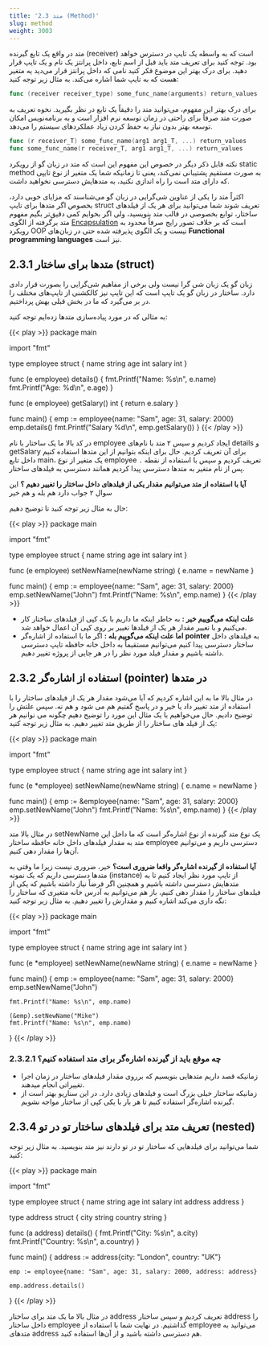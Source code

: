 ```yaml
---
title: '2.3 متد (Method)'
slug: method
weight: 3003
---
```


متد در واقع یک تابع گیرنده (receiver) است که به واسطه یک تایپ در دسترس خواهد بود. توجه کنید برای تعریف متد باید قبل از اسم تابع، داخل پرانتز یک نام و یک تایپ قرار دهید. برای درک بهتر این موضوع فکر کنید نامی که داخل پرانتز قرار می‌دید یه متغیر هست که به تایپ شما اشاره می‌کند. به مثال زیر توجه کنید:


```go
func (receiver receiver_type) some_func_name(arguments) return_values
```

برای درک بهتر این مفهوم، می‌توانید متد را دقیقاً یک تابع در نظر بگیرید. نحوه تعریف به صورت متد صرفاً برای راحتی در زمان توسعه نرم افزار است و به برنامه‌نویس امکان توسعه بهتر بدون نیاز به حفظ کردن زیاد عملکرد‌های سیستم را می‌دهد.

```go
func (r receiver_T) some_func_name(arg1 arg1_T, ...) return_values
func some_func_name(r receiver_T, arg1 arg1_T, ...) return_values
```
نکته قابل ذکر دیگر در خصوص این مفهوم این است که متد در زبان گو از رویکرد static method به صورت مستقیم پشتیبانی نمی‌‌کند، یعنی تا زمانیکه شما یک متغیر از نوع تایپی که دارای متد است را راه اندازی نکنید، به متدهایش دسترسی نخواهید داشت.

اکثراً متد را یکی از عناوین شی‌گرایی در زبان گو می‌شناسند که مزایای خوبی دارد، بخصوص اگر متدها برای تایپ struct تعریف شوند شما می‌توانید برای هر یک از فیلدهای ساختار، توابع بخصوصی در قالب متد بنویسید، ولی اگر بخوایم کمی دقیق‌تر بگیم مفهوم متد برگرفته از الگوی [Encapsulation](https://en.wikipedia.org/wiki/Encapsulation_(computer_programming)) است که بر خلاف تصور رایج صرفاً محدود به رویکرد OOP نیست و یک الگوی پذیرفته شده حتی در زبان‌های **Functional programming languages** نیز است.

## 2.3.1 متدها برای ساختار (struct)

زبان گو یک زبان شی گرا نیست ولی برخی از مفاهیم شی‌گرایی را بصورت قرار دادی دارد. ساختار در زبان گو یک تایپ است که این تایپ نیز کالکشنی از تایپ‌های مختلف را در بر می‌گیرد که ما در بخش قبلی بهش پرداختیم.

به مثالی که در مورد پیاده‌سازی متد‌ها زده‌ایم توجه کنید:


{{< play >}}
package main

import "fmt"

type employee struct {
    name   string
    age    int
    salary int
}

func (e employee) details() {
    fmt.Printf("Name: %s\n", e.name)
    fmt.Printf("Age: %d\n", e.age)
}

func (e employee) getSalary() int {
    return e.salary
}

func main() {
    emp := employee{name: "Sam", age: 31, salary: 2000}
    emp.details()
    fmt.Printf("Salary %d\n", emp.getSalary())
}
{{< /play >}}

در کد بالا ما یک ساختار با نام employee ایجاد کردیم و سپس ۲ متد با نام‌های details و getSalary برای آن تعریف کردیم. حال برای اینکه بتوانیم از این متدها استفاده کنیم داخل تابع main، یک متغیر از نوع employee تعریف کردیم و سپس با استفاده از نقطه `.` پس از نام متغیر به متدها دسترسی پیدا کردیم همانند دسترسی به فیلدهای ساختار.

**آیا با استفاده از متد می‌توانیم مقدار یکی از فیلدهای داخل ساختار را تغییر دهیم ؟** این سوال ۲ جواب دارد هم بله و هم خیر

حال به مثال زیر توجه کنید تا توضیح دهیم:

{{< play >}}
package main

import "fmt"

type employee struct {
    name   string
    age    int
    salary int
}

func (e employee) setNewName(newName string) {
    e.name = newName
}

func main() {
    emp := employee{name: "Sam", age: 31, salary: 2000}
    emp.setNewName("John")
    fmt.Printf("Name: %s\n", emp.name)
}
{{< /play >}}

- **علت اینکه می‌گوییم خیر :** به خاطر اینکه ما داریم با یک کپی از فیلدهای ساختار کار می‌کنیم و با تغییر مقدار هر یک از فیلدها تغییر بر روی کپی آن اعمال خواهد شد.
- **اما علت اینکه می‌گوییم بله :** اگر ما با استفاده از اشاره‌گر **pointer** به فیلدهای داخل ساختار دسترسی پیدا کنیم می‌توانیم مستقیماً به داخل خانه حافظه تایپ دسترسی داشته باشیم و مقدار فیلد مورد نظر را در هر جایی از پروژه تغییر دهیم.


## 2.3.2 استفاده از اشاره‌گر (pointer) در متدها

در مثال بالا ما به این اشاره کردیم که آیا می‌شود مقدار هر یک از فیلدهای ساختار را با استفاده از متد تغییر داد یا خیر و در پاسخ گفتیم هم می شود و هم نه. سپس علتش را توضیح دادیم. حال می‌خواهیم با یک مثال این مورد را توضیح دهیم چگونه می نوانیم هر یک از فیلد های ساختار را از طریق متد تغییر دهیم. به مثال زیر توجه کنید:

{{< play >}}
package main

import "fmt"

type employee struct {
    name   string
    age    int
    salary int
}

func (e *employee) setNewName(newName string) {
    e.name = newName
}

func main() {
    emp := &employee{name: "Sam", age: 31, salary: 2000}
    emp.setNewName("John")
    fmt.Printf("Name: %s\n", emp.name)
}
{{< /play >}}

در مثال بالا متد setNewName یک نوع متد گیرنده از نوع اشاره‌گر است که ما داخل این متد به مقدار فیلدهای داخل خانه حافظه ساختار employee دسترسی داریم و می‌توانیم آن‌ها را مقدار دهی کنیم.


**آیا استفاده از گیرنده اشاره‌گر واقعا ضروری است؟** خیر، ضروری نیست زیرا ما وقتی به متدها دسترسی داریم که یک نمونه (instance) از تایپ مورد نظر ایجاد کنیم تا به متدهایش دسترسی داشته باشیم و همچنین اگر فرضاً نیاز داشته باشیم که یکی از فیلدهای ساختار را مقدار دهی کنیم، باز هم می‌توانیم به آدرس خانه متغیری که ساختار را نگه داری می‌کند اشاره کنیم و مقدارش را تغییر دهیم. به مثال زیر توجه کنید:

{{< play >}}
package main

import "fmt"

type employee struct {
    name   string
    age    int
    salary int
}

func (e *employee) setNewName(newName string) {
    e.name = newName
}

func main() {
    emp := employee{name: "Sam", age: 31, salary: 2000}
    emp.setNewName("John")

    fmt.Printf("Name: %s\n", emp.name)

    (&emp).setNewName("Mike")
    fmt.Printf("Name: %s\n", emp.name)
}
{{< /play >}}

### 2.3.2.1 چه موقع باید از گیرنده اشاره‌گر برای متد استفاده کنیم؟

- زمانیکه قصد داریم متدهایی بنویسیم که برروی مقدار فیلدهای ساختار در زمان اجرا تغییراتی انجام میدهند.
- زمانیکه ساختار خیلی بزرگ است و فیلدهای زیادی دارد. در این سناریو بهتر است از گیرنده اشاره‌گر استفاده کنیم تا هر بار با یکی کپی از ساختار مواجه نشویم.

## 2.3.4 تعریف متد برای فیلدهای ساختار تو در تو (nested)

شما می‌توانید برای فیلدهایی که ساختار تو در تو دارند نیز متد بنویسید. به مثال زیر توجه کنید:

{{< play >}}
package main

import "fmt"

type employee struct {
	name    string
	age     int
	salary  int
	address address
}

type address struct {
	city    string
	country string
}

func (a address) details() {
	fmt.Printf("City: %s\n", a.city)
	fmt.Printf("Country: %s\n", a.country)
}

func main() {
	address := address{city: "London", country: "UK"}

	emp := employee{name: "Sam", age: 31, salary: 2000, address: address}

	emp.address.details()
}
{{< /play >}}

در مثال بالا ما یک متد برای ساختار address تعریف کردیم و سپس ساختار address را داخل ساختار employee گذاشتیم. در نهایت شما با استفاده از employee می‌توانید به متدهای address هم دسترسی داشته باشید و از آن‌ها استفاده کنید.

